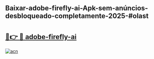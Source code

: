 ## Baixar-adobe-firefly-ai-Apk-sem-anúncios-desbloqueado-completamente-2025-#olast

# <h2><a href="https://ainizakaria.my?title=adobe-firefly-ai&ref=20M">🔗👉 🔴 adobe-firefly-ai</a></h2>

[![acn](https://github.com/user-attachments/assets/0f9c940e-d8b0-45ae-aac7-cd30a18b3e1c)](https://ainizakaria.my?title=adobe-firefly-ai&ref=20M)

